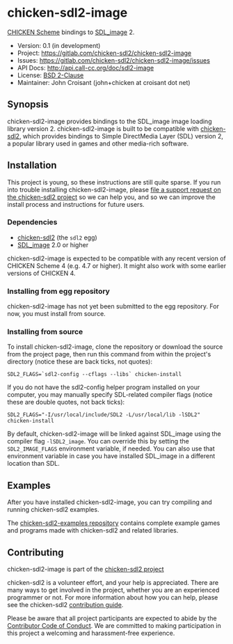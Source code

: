 # chicken-sdl2-image

[CHICKEN Scheme](http://call-cc.org/) bindings to
[SDL_image](http://www.libsdl.org/projects/SDL_image/) 2.

- Version:     0.1 (in development)
- Project:     https://gitlab.com/chicken-sdl2/chicken-sdl2-image
- Issues:      https://gitlab.com/chicken-sdl2/chicken-sdl2-image/issues
- API Docs:    http://api.call-cc.org/doc/sdl2-image
- License:     [BSD 2-Clause](LICENSE-BSD.txt)
- Maintainer:  John Croisant (john+chicken at croisant dot net)


## Synopsis

chicken-sdl2-image provides bindings to the SDL_image image loading
library version 2. chicken-sdl2-image is built to be compatible with
[chicken-sdl2](https://gitlab.com/chicken-sdl2/chicken-sdl2), which
provides bindings to Simple DirectMedia Layer (SDL) version 2, a
popular library used in games and other media-rich software.


## Installation

This project is young, so these instructions are still quite sparse.
If you run into trouble installing chicken-sdl2-image, please
[file a support request on the chicken-sdl2 project](https://gitlab.com/chicken-sdl2/chicken-sdl2/blob/master/CONTRIBUTING.md#filing-support-requests) so
we can help you, and so we can improve the install process and
instructions for future users.

### Dependencies

- [chicken-sdl2](https://gitlab.com/chicken-sdl2/chicken-sdl2)
  (the `sdl2` egg)
- [SDL_image](http://www.libsdl.org/projects/SDL_image/)
  2.0 or higher

chicken-sdl2-image is expected to be compatible with any recent
version of CHICKEN Scheme 4 (e.g. 4.7 or higher). It might also work
with some earlier versions of CHICKEN 4.

### Installing from egg repository

chicken-sdl2-image has not yet been submitted to the egg repository.
For now, you must install from source.

### Installing from source

To install chicken-sdl2-image, clone the repository or download the
source from the project page, then run this command from within the
project's directory (notice these are back ticks, not quotes):

```
SDL2_FLAGS=`sdl2-config --cflags --libs` chicken-install
```

If you do not have the sdl2-config helper program installed on your
computer, you may manually specify SDL-related compiler flags (notice
these are double quotes, not back ticks):

```
SDL2_FLAGS="-I/usr/local/include/SDL2 -L/usr/local/lib -lSDL2" chicken-install
```

By default, chicken-sdl2-image will be linked against SDL_image using
the compiler flag `-lSDL2_image`. You can override this by setting the
`SDL2_IMAGE_FLAGS` environment variable, if needed. You can also use
that environment variable in case you have installed SDL_image in a
different location than SDL.



## Examples

After you have installed chicken-sdl2-image, you can try compiling and
running chicken-sdl2 examples.

The [chicken-sdl2-examples repository](https://gitlab.com/chicken-sdl2/chicken-sdl2-examples)
contains complete example games and programs made with chicken-sdl2
and related libraries.


## Contributing

chicken-sdl2-image is part of the
[chicken-sdl2 project](https://gitlab.com/chicken-sdl2/chicken-sdl2)

chicken-sdl2 is a volunteer effort, and your help is appreciated.
There are many ways to get involved in the project, whether you are an
experienced programmer or not. For more information about how you can
help, please see the chicken-sdl2
[contribution guide](https://gitlab.com/chicken-sdl2/chicken-sdl2/blob/master/CONTRIBUTING.md).

Please be aware that all project participants are expected to abide by
the [Contributor Code of Conduct](https://gitlab.com/chicken-sdl2/chicken-sdl2/blob/master/CODE_OF_CONDUCT.md).
We are committed to making participation in this project a welcoming
and harassment-free experience.
